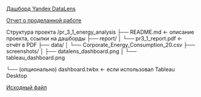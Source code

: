 [Дашборд Yandex DataLens](https://datalens.yandex/y89nlzepnlyij)

[Отчет о проделанной работе]()

Структура проекта
/pr_3_1_energy_analysis
├── README.md              ← описание проекта, ссылки на дашборды
├── report/
│   └── pr3_1_report.pdf   ← отчёт в PDF
├── data/
│   └── Corporate_Energy_Consumption_20.csv
├── screenshots/
│   ├── datalens_dashboard.png
│   └── tableau_dashboard.png

└── (опционально) dashboard.twbx  ← если использовал Tableau Desktop

[Исходный файл]()
